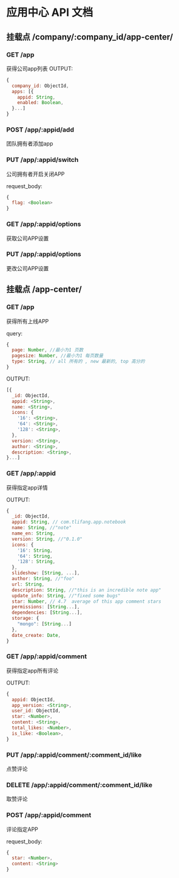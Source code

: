 # 应用中心 API 文档

## 挂载点 /company/:company_id/app-center/

### GET /app

获得公司app列表
OUTPUT:
```javascript
{
  company_id: ObjectId,
  apps: [{
    appid: String,
    enabled: Boolean,
  }...]
}
```

### POST /app/:appid/add

团队拥有者添加app


### PUT /app/:appid/switch

公司拥有者开启关闭APP

request_body:
```javascript
{
  flag: <Boolean>
}
```

### GET /app/:appid/options

获取公司APP设置

### PUT /app/:appid/options

更改公司APP设置


## 挂载点 /app-center/

### GET /app

获得所有上线APP

query:
```javascript
{
  page: Number, //最小为1 页数
  pagesize: Number, //最小为1 每页数量
  type: String, // all 所有的 , new 最新的, top 高分的
}
```

OUTPUT:
```javascript
[{
  _id: ObjectId,
  appid: <String>,
  name: <String>,
  icons: {
    '16': <String>,
    '64': <String>,
    '128': <String>,
  },
  version: <String>,
  author: <String>,
  description: <String>,
}...]
```

### GET /app/:appid

获得指定app详情

OUTPUT:
```javascript
{
  _id: ObjectId,
  appid: String, // com.tlifang.app.notebook
  name: String, //"note"
  name_en: String,
  version: String, //"0.1.0"
  icons: {
    '16': String,
    '64': String,
    '128': String,
  },
  slideshow: [String, ...],
  author: String, //"foo"
  url: String,
  description: String, //"this is an incredible note app"
  update_info: String, //"fixed some bugs"
  star: Number, // 4.7  average of this app comment stars
  permissions: [String...],
  dependencies: [String...],
  storage: {
    "mongo": [String...]
  },
  date_create: Date,
}
```

### GET /app/:appid/comment

获得指定app所有评论

OUTPUT:
```javascript
{
  appid: ObjectId,
  app_version: <String>,
  user_id: ObjectId,
  star: <Number>,
  content: <String>,
  total_likes: <Number>,
  is_like: <Boolean>,
}
```

### PUT /app/:appid/comment/:comment_id/like

点赞评论

### DELETE /app/:appid/comment/:comment_id/like

取赞评论

### POST /app/:appid/comment

评论指定APP

request_body:
```javascript
{
  star: <Number>,
  content: <String>
}
```
